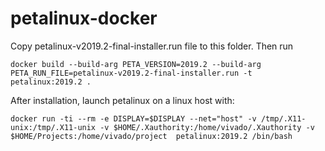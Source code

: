 # petalinux-docker

Copy petalinux-v2019.2-final-installer.run file to this folder. Then run

`docker build --build-arg PETA_VERSION=2019.2 --build-arg PETA_RUN_FILE=petalinux-v2019.2-final-installer.run -t petalinux:2019.2 .`

After installation, launch petalinux on a linux host with:

`docker run -ti --rm -e DISPLAY=$DISPLAY --net="host" -v /tmp/.X11-unix:/tmp/.X11-unix -v $HOME/.Xauthority:/home/vivado/.Xauthority -v $HOME/Projects:/home/vivado/project  petalinux:2019.2 /bin/bash`
